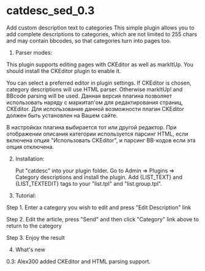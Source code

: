 # catdesc_sed_0.3
Add custom description text to categories
 This simple plugin allows you to add complete descriptions to categories, which are not limited to 255 chars and may contain bbcodes, so that categories turn into pages too.
 
1. Parser modes:

This plugin supports editing pages with CKEditor as well as markItUp. You should install the CKEditor plugin to enable it.

You can select a preferred editor in plugin settings. If CKEditor is chosen, category descriptions will use HTML parser. Otherwise markItUp! and BBcode parsing will be used.
Данная версия плагина позволяет использовать наряду с маркитап'ом для редактирования страниц,
CKEditor. Для использование данной возможности плагин CKEditor должен быть установлен на Вашем сайте.

В настройках плагина выбирается тот или другой редактор.
При отображении описания категории используется парсинг HTML, если включена опция "Использовать CKEditor", и парсинг BB-кодов если эта опция отключена.

2. Installation:

    Put "catdesc" into your plugin folder.
    Go to Admin => Plugins => Category descriptions and install the plugin.
    Add {LIST_TEXT} and {LIST_TEXTEDIT} tags to your "list.tpl" and "list.group.tpl".


3. Tutorial:

Step 1. Enter a category you wish to edit and press "Edit Description" link

Step 2. Edit the article, press "Send" and then click "Category" link above to return to the category

Step 3. Enjoy the result

4. What's new

0.3: Alex300 added CKEditor and HTML parsing support.
